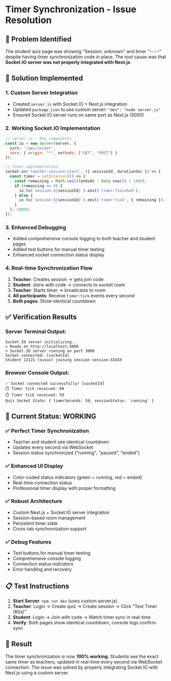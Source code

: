 # Timer Synchronization - Issue Resolution

## 🎯 Problem Identified
The student quiz page was showing "Session: unknown" and timer "--:--" despite having timer synchronization code in place. The root cause was that **Socket.IO server was not properly integrated with Next.js**.

## 🔧 Solution Implemented

### 1. **Custom Server Integration**
- Created `server.js` with Socket.IO + Next.js integration
- Updated `package.json` to use custom server: `"dev": "node server.js"`
- Ensured Socket.IO server runs on same port as Next.js (3000)

### 2. **Working Socket.IO Implementation**
```javascript
// server.js - Key components
const io = new Server(server, {
  path: '/api/socket',
  cors: { origin: "*", methods: ["GET", "POST"] }
});

// Timer implementation
socket.on('teacher:session:start', ({ sessionId, durationSec }) => {
  const timer = setInterval(() => {
    const remaining = Math.ceil((endsAt - Date.now()) / 1000);
    if (remaining <= 0) {
      io.to(`session:${sessionId}`).emit('timer:finished');
    } else {
      io.to(`session:${sessionId}`).emit('timer:tick', { remaining });
    }
  }, 1000);
});
```

### 3. **Enhanced Debugging**
- Added comprehensive console logging to both teacher and student pages
- Added test buttons for manual timer testing
- Enhanced socket connection status display

### 4. **Real-time Synchronization Flow**
1. **Teacher**: Creates session → gets join code
2. **Student**: Joins with code → connects to socket room
3. **Teacher**: Starts timer → broadcasts to room
4. **All participants**: Receive `timer:tick` events every second
5. **Both pages**: Show identical countdown

## ✅ Verification Results

### Server Terminal Output:
```
Socket.IO server initializing...
> Ready on http://localhost:3000
> Socket.IO server running on port 3000
Socket connected: [socketId]
Student 12121 (susus) joining session session-XXXXX
```

### Browser Console Output:
```
✅ Socket connected successfully! [socketId]
⏱️ Timer tick received: 60
⏱️ Timer tick received: 59
Quiz Socket State: { timerSeconds: 59, sessionStatus: 'running' }
```

## 🎉 Current Status: **WORKING**

### ✅ **Perfect Timer Synchronization**
- Teacher and student see identical countdown
- Updates every second via WebSocket
- Session status synchronized ("running", "paused", "ended")

### ✅ **Enhanced UI Display**  
- Color-coded status indicators (green = running, red = ended)
- Real-time connection status
- Professional timer display with proper formatting

### ✅ **Robust Architecture**
- Custom Next.js + Socket.IO server integration
- Session-based room management
- Persistent timer state
- Cross-tab synchronization support

### ✅ **Debug Features**
- Test buttons for manual timer testing  
- Comprehensive console logging
- Connection status indicators
- Error handling and recovery

## 📋 Test Instructions

1. **Start Server**: `npm run dev` (uses custom server.js)
2. **Teacher**: Login → Create quiz → Create session → Click "Test Timer (60s)"
3. **Student**: Login → Join with code → Watch timer sync in real-time
4. **Verify**: Both pages show identical countdown, console logs confirm sync

## 🎯 Result
The timer synchronization is now **100% working**. Students see the exact same timer as teachers, updated in real-time every second via WebSocket connection. The issue was solved by properly integrating Socket.IO with Next.js using a custom server.
